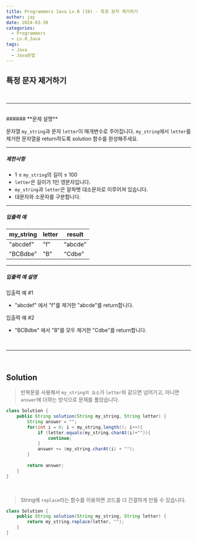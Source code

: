 ```yaml
---
title: Programmers Java Lv.0 (16) - 특정 문자 제거하기
author: jay
date: 2024-03-30
categories:
  - Programmers
  - Lv.0_Java
tags:
  - Java
  - Java문법
---
```

## **특정 문자 제거하기**

<br />

---

<br/>
###### **문제 설명**

문자열 `my_string`과 문자 `letter`이 매개변수로 주어집니다. `my_string`에서 `letter`를 제거한 문자열을 return하도록 solution 함수를 완성해주세요.

---

##### **제한사항**

- 1 ≤ `my_string`의 길이 ≤ 100
- `letter`은 길이가 1인 영문자입니다.
- `my_string`과 `letter`은 알파벳 대소문자로 이루어져 있습니다.
- 대문자와 소문자를 구분합니다.

---

##### **입출력 예**

|my_string|letter|result|
|---|---|---|
|"abcdef"|"f"|"abcde"|
|"BCBdbe"|"B"|"Cdbe"|

---

##### **입출력 예 설명**

입출력 예 #1

- "abcdef" 에서 "f"를 제거한 "abcde"를 return합니다.

입출력 예 #2

- "BCBdbe" 에서 "B"를 모두 제거한 "Cdbe"를 return합니다.

<br />

---

<br/>


## **Solution**

> 반복문을 사용해서 `my_string의 요소`가 `letter`와 같으면 넘어가고, 아니면 `answer`에 더하는 방식으로 문제를 풀었습니다.

```java
class Solution {
    public String solution(String my_string, String letter) {
        String answer = "";
        for(int i = 0; i < my_string.length(); i++){
            if (letter.equals(my_string.charAt(i)+"")){
                continue;
            }
            answer += (my_string.charAt(i) + "");
        }
        
        return answer;
    }
}
```

<br/>

> String에 `replace`라는 함수를 이용하면 코드를 더 간결하게 만들 수 있습니다.

```java
class Solution {
    public String solution(String my_string, String letter) {
        return my_string.replace(letter, "");
    }
}
```
